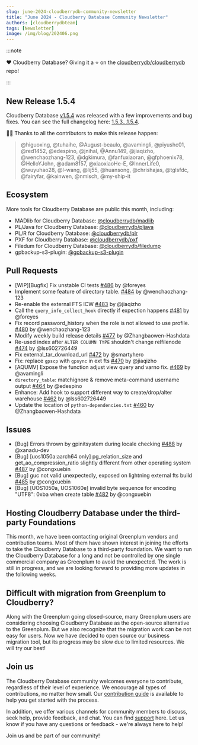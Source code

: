 ```yaml
---
slug: june-2024-cloudberrydb-community-newsletter
title: "June 2024 - Cloudberry Database Community Newsletter"
authors: [cloudberrydbteam]
tags: [Newsletter]
image: /img/blog/202406.png
---
```


:::note

 ❤️ Cloudberry Database? Giving it a ⭐ on the [cloudberrydb/cloudberrydb](https://github.com/cloudberrydb/cloudberrydb) repo!

:::

## New Release 1.5.4

Cloudberry Database [v1.5.4](https://github.com/cloudberrydb/cloudberrydb/releases/tag/1.5.4) was released with a few improvements and bug fixes. You can see the full changelog here: [1.5.3...1.5.4](https://github.com/cloudberrydb/cloudberrydb/compare/1.5.3...1.5.4).

🎈️🎊️ Thanks to all the contributors to make this release happen:
> @higuoxing, @tuhaihe, @August-beaulo, @avamingli, @piyushc01, @red1452, @edespino, @jnihal, @Annu149, @jiaqizho, @wenchaozhang-123, @dgkimura, @fanfuxiaoran, @gfphoenix78, @HelloYJohn, @adam8157, @xiaoxiaoHe-E, @InnerLife0, @wuyuhao28, @l-wang, @lij55, @huansong, @chrishajas, @tglsfdc, @fairyfar, @kainwen, @nmisch, @my-ship-it 

## Ecosystem

More tools for Cloudberry Database are public this month, including:

- MADlib for Cloudberry Database: [@cloudberrydb/madlib](https://github.com/cloudberrydb/madlib)
- PL/Java for Cloudberry Database: [@cloudberrydb/pljava](https://github.com/cloudberrydb/pljava) 
- PL/R for Cloudberry Database: [@cloudberrydb/plr](https://github.com/cloudberrydb/plr)
- PXF for Cloudberry Database: [@cloudberrydb/pxf](https://github.com/cloudberrydb/pxf)
- Filedum for Cloudberry Database: [@cloudberrydb/filedump](https://github.com/cloudberrydb/filedump)
- gpbackup-s3-plugin: [@gpbackup-s3-plugin](https://github.com/cloudberrydb/gpbackup-s3-plugin)

## Pull Requests

- [WIP][Bugfix] Fix unstable CI tests [#486](https://github.com/cloudberrydb/cloudberrydb/pull/486) by @foreyes
- Implement some feature of directory table. [#484](https://github.com/cloudberrydb/cloudberrydb/pull/484) by @wenchaozhang-123
- Re-enable the external FTS ICW [#483](https://github.com/cloudberrydb/cloudberrydb/pull/483)  by @jiaqizho
- Call the `query_info_collect_hook` directly if expection happens [#481](https://github.com/cloudberrydb/cloudberrydb/pull/481) by @foreyes
- Fix record password_history when the role is not allowed to use profile. [#480](https://github.com/cloudberrydb/cloudberrydb/pull/480) by @wenchaozhang-123
- Modify weekly build release details [#477](https://github.com/cloudberrydb/cloudberrydb/pull/477) by @Zhangbaowen-Hashdata
- Re-used index after `ALTER COLUMN TYPE` shouldn't change relfilenode [#474](https://github.com/cloudberrydb/cloudberrydb/pull/474) by @lss602726449
- Fix external_tar_download_url [#472](https://github.com/cloudberrydb/cloudberrydb/pull/472) by @smartyhero
- Fix: replace `gpscp` with `gpsync` in ext fts [#470](https://github.com/cloudberrydb/cloudberrydb/pull/470) by @jiaqizho
- [AQUMV] Expose the function adjust view query and varno fix. [#469](https://github.com/cloudberrydb/cloudberrydb/pull/469) by @avamingli
- `directory_table`: matchignore & remove meta-command username output [#464](https://github.com/cloudberrydb/cloudberrydb/pull/464) by @edespino
- Enhance: Add hook to support different way to create/drop/alter warehouse [#462](https://github.com/cloudberrydb/cloudberrydb/pull/462) by @lss602726449
- Update the location of `python-dependencies.txt` [#460](https://github.com/cloudberrydb/cloudberrydb/pull/460) by @Zhangbaowen-Hashdata

## Issues

- [Bug] Errors thrown by gpinitsystem during locale checking [#488](https://github.com/cloudberrydb/cloudberrydb/issues/488) by @xanadu-dev
- [Bug] [uos1050a:aarch64 only] pg_relation_size and get_ao_compression_ratio slightly different from other operating system [#487](https://github.com/cloudberrydb/cloudberrydb/issues/487) by @congxuebin
- [Bug] guc not valid unexpectedly, exposed on lightning external fts build [#485](https://github.com/cloudberrydb/cloudberrydb/issues/485) by @congxuebin
- [Bug] [UOS1050a, UOS1060e] invalid byte sequence for encoding "UTF8": 0xba when create table [#482](https://github.com/cloudberrydb/cloudberrydb/issues/482) by @congxuebin

## Hosting Cloudberry Database under the third-party Foundations

This month, we have been contacting original Greenplum vendors and contribution teams. Most of them have shown interest in joining the efforts to take the Cloudberry Database to a third-party foundation. We want to run the Cloudberry Database for a long and not be controlled by one single commercial company as Greenplum to avoid the unexpected. The work is still in progress, and we are looking forward to providing more updates in the following weeks.

## Difficult with migration from Greenplum to Cloudberry?

Along with the Greenplum going closed-source, many Greenplum users are considering choosing Cloudberry Database as the open-source alternative to the Greenplum. But we also recognize that the migration work can be not easy for users. Now we have decided to open source our business migration tool, but its progress may be slow due to limited resources. We will try our best!

## Join us

The Cloudberry Database community welcomes everyone to contribute, regardless of their level of experience. We encourage all types of contributions, no matter how small. Our [contribution guide](https://cloudberrydb.org/contribute) is available to help you get started with the process.

In addition, we offer various channels for community members to discuss, seek help, provide feedback, and chat. You can find [support](https://cloudberrydb.org/support) here. Let us know if you have any questions or feedback - we're always here to help!

Join us and be part of our community!
